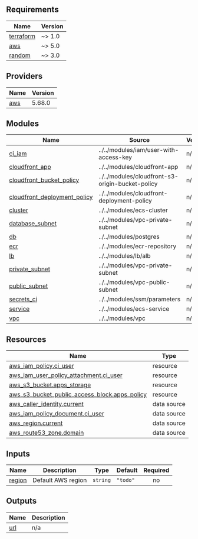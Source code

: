 <!-- BEGIN_TF_DOCS -->
## Requirements

| Name | Version |
|------|---------|
| <a name="requirement_terraform"></a> [terraform](#requirement\_terraform) | ~> 1.0 |
| <a name="requirement_aws"></a> [aws](#requirement\_aws) | ~> 5.0 |
| <a name="requirement_random"></a> [random](#requirement\_random) | ~> 3.0 |

## Providers

| Name | Version |
|------|---------|
| <a name="provider_aws"></a> [aws](#provider\_aws) | 5.68.0 |

## Modules

| Name | Source | Version |
|------|--------|---------|
| <a name="module_ci_iam"></a> [ci\_iam](#module\_ci\_iam) | ../../modules/iam/user-with-access-key | n/a |
| <a name="module_cloudfront_app"></a> [cloudfront\_app](#module\_cloudfront\_app) | ../../modules/cloudfront-app | n/a |
| <a name="module_cloudfront_bucket_policy"></a> [cloudfront\_bucket\_policy](#module\_cloudfront\_bucket\_policy) | ../../modules/cloudfront-s3-origin-bucket-policy | n/a |
| <a name="module_cloudfront_deployment_policy"></a> [cloudfront\_deployment\_policy](#module\_cloudfront\_deployment\_policy) | ../../modules/cloudfront-deployment-policy | n/a |
| <a name="module_cluster"></a> [cluster](#module\_cluster) | ../../modules/ecs-cluster | n/a |
| <a name="module_database_subnet"></a> [database\_subnet](#module\_database\_subnet) | ../../modules/vpc-private-subnet | n/a |
| <a name="module_db"></a> [db](#module\_db) | ../../modules/postgres | n/a |
| <a name="module_ecr"></a> [ecr](#module\_ecr) | ../../modules/ecr-repository | n/a |
| <a name="module_lb"></a> [lb](#module\_lb) | ../../modules/lb/alb | n/a |
| <a name="module_private_subnet"></a> [private\_subnet](#module\_private\_subnet) | ../../modules/vpc-private-subnet | n/a |
| <a name="module_public_subnet"></a> [public\_subnet](#module\_public\_subnet) | ../../modules/vpc-public-subnet | n/a |
| <a name="module_secrets_ci"></a> [secrets\_ci](#module\_secrets\_ci) | ../../modules/ssm/parameters | n/a |
| <a name="module_service"></a> [service](#module\_service) | ../../modules/ecs-service | n/a |
| <a name="module_vpc"></a> [vpc](#module\_vpc) | ../../modules/vpc | n/a |

## Resources

| Name | Type |
|------|------|
| [aws_iam_policy.ci_user](https://registry.terraform.io/providers/hashicorp/aws/latest/docs/resources/iam_policy) | resource |
| [aws_iam_user_policy_attachment.ci_user](https://registry.terraform.io/providers/hashicorp/aws/latest/docs/resources/iam_user_policy_attachment) | resource |
| [aws_s3_bucket.apps_storage](https://registry.terraform.io/providers/hashicorp/aws/latest/docs/resources/s3_bucket) | resource |
| [aws_s3_bucket_public_access_block.apps_policy](https://registry.terraform.io/providers/hashicorp/aws/latest/docs/resources/s3_bucket_public_access_block) | resource |
| [aws_caller_identity.current](https://registry.terraform.io/providers/hashicorp/aws/latest/docs/data-sources/caller_identity) | data source |
| [aws_iam_policy_document.ci_user](https://registry.terraform.io/providers/hashicorp/aws/latest/docs/data-sources/iam_policy_document) | data source |
| [aws_region.current](https://registry.terraform.io/providers/hashicorp/aws/latest/docs/data-sources/region) | data source |
| [aws_route53_zone.domain](https://registry.terraform.io/providers/hashicorp/aws/latest/docs/data-sources/route53_zone) | data source |

## Inputs

| Name | Description | Type | Default | Required |
|------|-------------|------|---------|:--------:|
| <a name="input_region"></a> [region](#input\_region) | Default AWS region | `string` | `"todo"` | no |

## Outputs

| Name | Description |
|------|-------------|
| <a name="output_url"></a> [url](#output\_url) | n/a |
<!-- END_TF_DOCS -->
